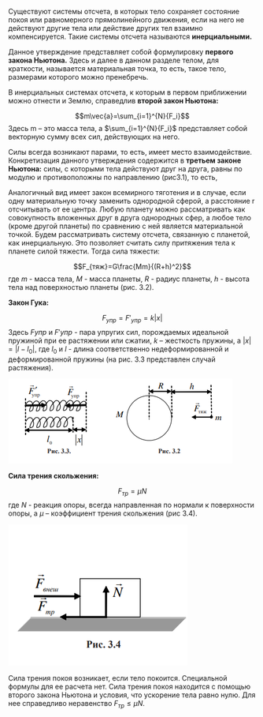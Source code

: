 Существуют системы отсчета, в которых тело сохраняет состояние покоя или равномерного прямолинейного движения, если на него не действуют другие тела или действие других тел взаимно компенсируется. Такие системы отсчета называются **инерциальными.**

Данное утверждение представляет собой формулировку **первого закона Ньютона.** Здесь и далее в данном разделе телом, для краткости, называется материальная точка, то есть, такое тело, размерами которого можно пренебречь. 

В инерциальных системах отсчета, к которым в первом приближении можно отнести и Землю, справедлив **второй закон Ньютона:**

$$m\vec{a}=\sum_{i=1}^{N}{F_i}$$
Здесь m – это масса тела, а $\sum_{i=1}^{N}{F_i}$ представляет собой векторную сумму всех сил, действующих на него. 

Силы всегда возникают парами, то есть, имеет место взаимодействие. Конкретизация данного утверждения содержится в **третьем законе Ньютона:** силы, с которыми тела действуют друг на друга, равны по модулю и противоположны по направлению (рис3.1), то есть, 



Аналогичный вид имеет закон всемирного тяготения и в случае, если одну материальную точку заменить однородной сферой, а расстояние r отсчитывать от ее центра. Любую планету можно рассматривать как совокупность вложенных друг в друга однородных сфер, а любое тело (кроме другой планеты) по сравнению с ней является материальной точкой. Будем рассматривать систему отсчета, связанную с планетой, как инерциальную. Это позволяет считать силу притяжения тела к планете силой тяжести. Тогда сила тяжести: 

$$F_{тяж}=G\frac{Mm}{(R+h)^2}$$
где $m$ - масса тела, $M$ - масса планеты, $R$ - радиус планеты, $h$ - высота тела над поверхностью планеты (рис. 3.2).

**Закон Гука:**

$$F_{упр}=F'_{упр}=k|x|$$
Здесь $F{упр}$ и $F'{упр}$  - пара упругих сил, порождаемых идеальной пружиной при ее растяжении или сжатии, $k$ – жесткость пружины, а $|x|=|l-l_0|$, где $l_0$ и $l$ -  длина соответственно недеформированной и деформированной пружины (на рис. 3.3 представлен случай растяжения).

![](./img/Pasted%20image%2020240413015454.png)

**Сила трения скольжения:**

$$F_{тр}=\mu N$$
где $N$ - реакция опоры, всегда направленная по нормали к поверхности опоры, а $μ$ – коэффициент трения скольжения (рис 3.4).

![](./img/Pasted%20image%2020240413015956.png)

Сила трения покоя возникает, если тело покоится. Специальной формулы для ее расчета нет. Сила трения покоя находится с помощью второго закона Ньютона и условия, что ускорение тела равно нулю. Для нее справедливо неравенство $F_{тр}\leq\mu N$.